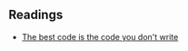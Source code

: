 ## Readings

- [The best code is the code you don't write ](https://levelup.gitconnected.com/the-best-code-is-the-code-you-dont-write-avoiding-overcomplication-in-critical-systems-0044fbe55fd8)